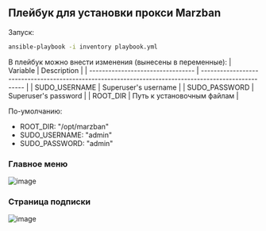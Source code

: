 ## Плейбук для установки прокси Marzban

Запуск:
```bash
ansible-playbook -i inventory playbook.yml
```

В плейбук можно внести изменения (вынесены в переменные):
| Variable                          | Description                                                                                           |
| --------------------------------- | ----------------------------------------------------------------------------------------------------- |
| SUDO_USERNAME                     | Superuser's username                                                                                  |
| SUDO_PASSWORD                     | Superuser's password                                                                                  |
| ROOT_DIR                          | Путь к установочным файлам																			|

По-умолчанию:
- ROOT_DIR: "/opt/marzban"
- SUDO_USERNAME: "admin"
- SUDO_PASSWORD: "admin"

### Главное меню
![image](https://github.com/zZeleZz/playbooks/assets/99475797/8d3fb1f0-a14a-4b3e-89ec-5029cae5e400)

### Страница подписки
![image](https://github.com/zZeleZz/playbooks/assets/99475797/61d1fcdb-d333-450a-968a-85c31b78b22c)

